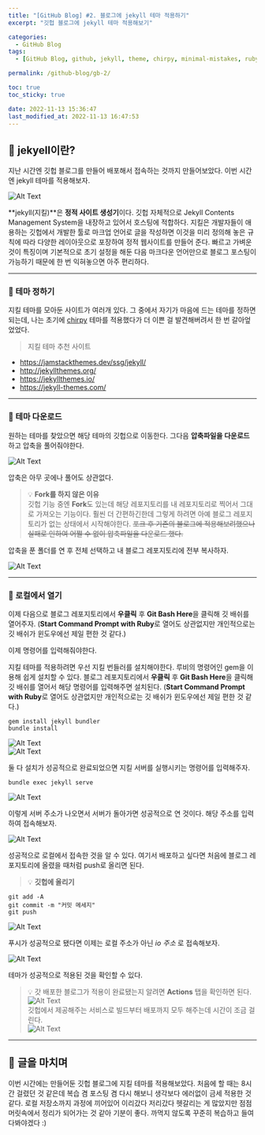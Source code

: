```yaml
---
title: "[GitHub Blog] #2. 블로그에 jekyll 테마 적용하기"
excerpt: "깃헙 블로그에 jekyll 테마 적용해보기"

categories:
  - GitHub Blog
tags:
  - [GitHub Blog, github, jekyll, theme, chirpy, minimal-mistakes, ruby]

permalink: /github-blog/gb-2/

toc: true
toc_sticky: true

date: 2022-11-13 15:36:47
last_modified_at: 2022-11-13 16:47:53
---
```


## 👻 jekyell이란?
지난 시간엔 깃헙 블로그를 만들어 배포해서 접속하는 것까지 만들어보았다. 이번 시간엔 jekyll 테마를 적용해보자.

![Alt Text](/assets/images/posts_img/projects/github-blog/gb-2/jekyll-logo.png)   

**jekyll(지킬)**은 **정적 사이트 생성기**이다. 깃헙 자체적으로 Jekyll Contents Management System을 내장하고 있어서 호스팅에 적합하다. 지킬은 개발자들이 애용하는 깃헙에서 개발한 툴로 마크업 언어로 글을 작성하면 이것을 미리 정의해 놓은 규칙에 따라 다양한 레이아웃으로 포장하여 정적 웹사이트를 만들어 준다. 빠르고 가벼운 것이 특징이며 기본적으로 초기 설정을 해둔 다음 마크다운 언어만으로 블로그 포스팅이 가능하기 때문에 한 번 익혀놓으면 아주 편리하다.

***

### 🌱 테마 정하기
지킬 테마를 모아둔 사이트가 여러개 있다. 그 중에서 자기가 마음에 드는 테마를 정하면 되는데, 나는 초기에 [chirpy](https://github.com/cotes2020/jekyll-theme-chirpy) 테마를 적용했다가 더 이쁜 걸 발견해버려서 한 번 갈아엎었었다.

> 지킬 테마 추천 사이트   
- <https://jamstackthemes.dev/ssg/jekyll/>
- <http://jekyllthemes.org/>
- <https://jekyllthemes.io/>
- <https://jekyll-themes.com/>

***

### 🌱 테마 다운로드
원하는 테마를 찾았으면 해당 테마의 깃헙으로 이동한다. 그다음 **압축파일을 다운로드** 하고 압축을 풀어줘야한다.

![Alt Text](/assets/images/posts_img/projects/github-blog/gb-2/download-zip.PNG)   

압축은 아무 곳에나 풀어도 상관없다.

> 💡 **Fork를 하지 않은 이유**   
깃헙 기능 중엔 **Fork**도 있는데 해당 레포지토리를 내 레포지토리로 찍어서 그대로 가져오는 기능이다. 훨씬 더 간편하긴한데 그렇게 하려면 아예 블로그 레포지토리가 없는 상태에서 시작해야한다. ~~포크 후 기존의 블로그에 적용해보려했으나 실패로 인하여 어쩔 수 없이 압축파일을 다운로드 했다.~~

압축을 푼 폴더를 연 후 전체 선택하고 내 블로그 레포지토리에 전부 복사하자.

![Alt Text](/assets/images/posts_img/projects/github-blog/gb-2/copy.PNG)   

***

### 🌱 로컬에서 열기
이제 다음으로 블로그 레포지토리에서 **우클릭** 후 **Git Bash Here**을 클릭해 깃 배쉬를 열어주자. (**Start Command Prompt with Ruby**로 열어도 상관없지만 개인적으로는 깃 배쉬가 윈도우에선 제일 편한 것 같다.)

이제 명령어를 입력해줘야한다.   

지킬 테마를 적용하려면 우선 지킬 번들러를 설치해야한다. 루비의 명령어인 gem을 이용해 쉽게 설치할 수 있다. 블로그 레포지토리에서 **우클릭** 후 **Git Bash Here**을 클릭해 깃 배쉬를 열어서 해당 명령어를 입력해주면 설치된다. (**Start Command Prompt with Ruby**로 열어도 상관없지만 개인적으로는 깃 배쉬가 윈도우에선 제일 편한 것 같다.)

```
gem install jekyll bundler
bundle install
```

![Alt Text](/assets/images/posts_img/projects/github-blog/gb-2/gem-install.PNG)   
![Alt Text](/assets/images/posts_img/projects/github-blog/gb-2/bundle-install.PNG)   

둘 다 설치가 성공적으로 완료되었으면 지킬 서버를 실행시키는 명령어를 입력해주자.

```
bundle exec jekyll serve
```

![Alt Text](/assets/images/posts_img/projects/github-blog/gb-2/127.PNG)   

이렇게 서버 주소가 나오면서 서버가 돌아가면 성공적으로 연 것이다. 해당 주소를 입력하여 접속해보자.

![Alt Text](/assets/images/posts_img/projects/github-blog/gb-2/jekyll-theme.PNG)   

성공적으로 로컬에서 접속한 것을 알 수 있다. 여기서 배포하고 싶다면 처음에 블로그 레포지토리에 올렸을 때처럼 push로 올리면 된다.

> 💡 **깃헙에 올리기**   
```
git add -A
git commit -m "커밋 메세지"
git push
```

![Alt Text](/assets/images/posts_img/projects/github-blog/gb-2/git-push.PNG)   

푸시가 성공적으로 됐다면 이제는 로컬 주소가 아닌 _io 주소_ 로 접속해보자.

![Alt Text](/assets/images/posts_img/projects/github-blog/gb-2/blog.PNG)   

테마가 성공적으로 적용된 것을 확인할 수 있다.

> 💡 갓 배포한 블로그가 적용이 완료됐는지 알려면 **Actions** 탭을 확인하면 된다.   
![Alt Text](/assets/images/posts_img/projects/github-blog/gb-2/action.PNG)   
깃헙에서 제공해주는 서비스로 빌드부터 배포까지 모두 해주는데 시간이 조금 걸린다.   
![Alt Text](/assets/images/posts_img/projects/github-blog/gb-2/actions2.PNG)   

***

## 👻 글을 마치며
이번 시간에는 만들어둔 깃헙 블로그에 지킬 테마를 적용해보았다. 처음에 할 때는 8시간 걸렸던 것 같은데 복습 겸 포스팅 겸 다시 해보니 생각보다 에러없이 금세 적용한 것 같다. 로컬 저장소까지 과정에 끼어있어 이리갔다 저리갔다 헷갈리는 게 많았지만 점점 머릿속에서 정리가 되어가는 것 같아 기분이 좋다. 까먹지 않도록 꾸준히 복습하고 들여다봐야겠다 :)